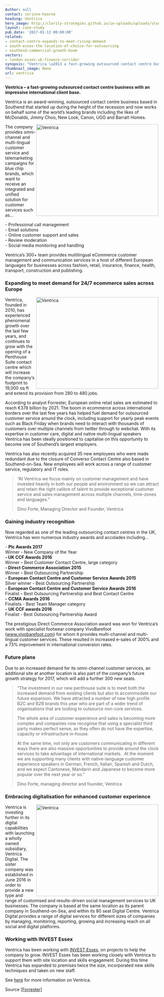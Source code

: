 ```yaml
---
Author: null
contact: corinne-hearne
heading: Ventrica
hero_image: http://clarity-strategies.github.io/ie-uploads/uploads/studies/PTAIT_20150112_0579_1980.jpg
layout: case-study
pub_date: '2017-01-13 00:00:00'
related:
- contact-centre-expands-to-meet-rising-demand
- south-essex-the-location-of-choice-for-outsourcing
- southend-commercial-growth-boom
sectors:
- london-essex-uk-finance-corridor
synopsis: "Ventrica \u2013 a fast-growing outsourced contact centre business"
thumbnail_image: None
url: ventrica
---
```


<div><p><strong>Ventrica – a fast-growing outsourced contact centre business with an impressive international client base.</strong></p><p>Ventrica is an award-winning, outsourced contact centre business based in Southend that started up during the height of the recession and now works on behalf some of the world’s leading brands including the likes of McDonalds, Jimmy Choo, New Look, Canon, UGG and Barratt Homes.</p><p><img alt='Ventrica' src='//clarity-strategies.github.io/ie-uploads/uploads/about/PTAIT_20150112_0588_400.jpg' style='width: 400px; height: 300px; margin-left: 2px; margin-right: 2px; float: right;'/>The company provides omni-channel and multi-lingual customer service and telemarketing campaigns for blue chip brands, which want to receive an integrated and unified solution for customer services such as…</p><p>- Professional call management<br/>- Email solutions<br/>- Online customer support and sales<br/>- Review moderation<br/>- Social media monitoring and handling</p><p>Ventrica’s 300+ team provides multilingual eCommerce customer management and communication services in a host of different European languages for businesses across fashion, retail, insurance, finance, health, transport, construction and publishing.</p></div><div><h3>Expanding to meet demand for 24/7 ecommerce sales across Europe</h3><p><img alt='Ventrica' src='//clarity-strategies.github.io/ie-uploads/uploads/about/PTAIT_20150112_0665_400.jpg' style='width: 400px; height: 300px; margin-left: 2px; margin-right: 2px; float: right;'/>Ventrica, founded in 2010, has experienced phenomenal growth over the last few years, and continues to grow with the opening of a Penthouse Suite contact centre which will increase the company’s footprint to 19,000 sq ft and extend its provision from 280 to 480 jobs. </p><p>According to analyst Forrester, European online retail sales are estimated to reach €378 billion by 2021. The boom in ecommerce across international borders over the last few years has helped fuel demand for outsourced customer service around the clock, including support for yearly peak events such as Black Friday when brands need to interact with thousands of customers over multiple channels from twitter through to webchat. With its expertise in customer care, digital and native multi-lingual speakers Ventrica has been ideally positioned to capitalise on this opportunity to become one of Southend’s largest employers.</p><p>Ventrica has also recently acquired 35 new employees who were made redundant due to the closure of Converso Contact Centre also based in Southend-on-Sea. New employees will work across a range of customer service, regulatory and IT roles.</p><blockquote><p>“At Ventrica we focus mainly on customer management and have invested heavily in both our people and environment so we can attract and retain the right calibre of talent to provide exceptional customer service and sales management across multiple channels, time-zones and languages.”</p><p>Dino Forte, Managing Director and Founder, Ventrica</p></blockquote><h3>Gaining industry recognition</h3><p>Now regarded as one of the leading outsourcing contact centres in the UK, Ventrica has won numerous industry awards and accolades including…</p><p>- <strong>Plc Awards 2017</strong><br/>Winner - New Company of the Year<br/><strong>- UK CCF Awards 2016</strong> <br/>Winner – Best Customer Contact Centre, large category<br/><strong>- Direct Commerce Association 2015 </strong><br/>Winner – Best Outsourcing Partnership<br/><strong>-</strong> <strong>European Contact Centre and Customer Service Awards 2015</strong> <br/>Silver winner - Best Outsourcing Partnership<br/><strong>- European Contact Centre and Customer Service Awards 2016</strong><br/>Finalist – Best Outsourcing Partnership and Best Contact Centre<br/><strong>-</strong> <strong>CCMA Awards 2016</strong> <br/>Finalists - Best Team Manager category<br/><strong>-</strong> <strong>UK CCF awards 2016 </strong><br/>Finalist - Best Outsourcing Partnership Award </p><p>The prestigious Direct Commerce Association award was won for Ventrica’s work with specialist footwear company VivoBarefoot (<a href='http://www.vivobarefoot.com/' target='_blank'>www.vivobarefoot.com</a>) for whom it provides multi-channel and multi-lingual customer services. These resulted in increased e-sales of 300% and a 73% improvement in international conversion rates.</p><h3>Future plans</h3><p>Due to an increased demand for its omni-channel customer services, an additional site at another location is also part of the company’s future growth strategy for 2017, which will add a further 300 new seats.</p><blockquote><p>“The investment in our new penthouse suite is to meet both the increased demand from existing clients but also to accommodate our future expansion. We have attracted a number of new high profile B2C and B2B brands this year who are part of a wider trend of organisations that are looking to outsource non-core services.</p><p>The whole area of customer experience and sales is becoming more complex and companies now recognise that using a specialist third party makes perfect sense, as they often do not have the expertise, capacity or infrastructure in-house.</p><p>At the same time, not only are customers communicating in different ways there are also massive opportunities to provide around the clock services to take advantage of international markets.  At the moment we are supporting many clients with native-language customer experience speakers in German, French, Italian, Spanish and Dutch, and we expect Cantonese, Mandarin and Japanese to become more popular over the next year or so.”</p><p>Dino Forte, managing director and founder, Ventrica</p></blockquote><h3>Embracing digitalisation for enhanced customer experience</h3><p><img alt='Ventrica' src='//clarity-strategies.github.io/ie-uploads/uploads/about/PTAIT_20150112_0380_400.jpg' style='width: 400px; height: 300px; margin-left: 2px; margin-right: 2px; float: right;'/>Ventrica is investing further in its digital capabilities with launching a wholly owned subsidiary, Ventrica Digital. The sister company was established in June 2016 in order to provide a new type and range of customised and results-driven social management services to UK businesses. The company is based at the same location as its parent company in Southend-on-Sea, and within its 80 seat Digital Centre. Ventrica Digital provides a range of digital services for different sizes of companies by managing, monitoring, reporting, growing and increasing reach on all social and digital platforms.</p></div><h3>Working with INVEST Essex</h3><p>Ventrica has been working with <a href='http://investessex.co.uk/' target='_blank'>INVEST Essex</a>, on projects to help the company to grow. INVEST Essex has been working closely with Ventrica to support them with site location and skills engagement. During this time Ventrica has expanded to premises twice the size, incorporated new skills techniques and taken on new staff.</p><p>See <a href='http://www.ventrica.co.uk/' target='_blank'>here</a> for more information on Ventrica.</p><p>Source [<a href='https://www.forrester.com/Online+Sales+Will+Make+Up+12+Of+Western+Europes+Retail+Sales+By+2021/-/E-PRE9644' target='_blank'>Forrester</a>]</p>